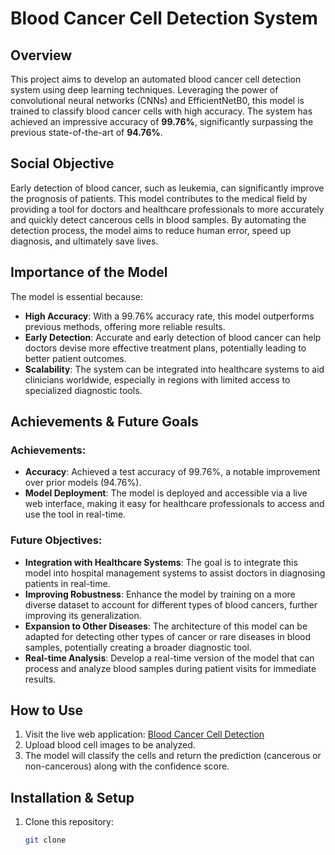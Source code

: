 # Blood Cancer Cell Detection System

## Overview
This project aims to develop an automated blood cancer cell detection system using deep learning techniques. Leveraging the power of convolutional neural networks (CNNs) and EfficientNetB0, this model is trained to classify blood cancer cells with high accuracy. The system has achieved an impressive accuracy of **99.76%**, significantly surpassing the previous state-of-the-art of **94.76%**.

## Social Objective
Early detection of blood cancer, such as leukemia, can significantly improve the prognosis of patients. This model contributes to the medical field by providing a tool for doctors and healthcare professionals to more accurately and quickly detect cancerous cells in blood samples. By automating the detection process, the model aims to reduce human error, speed up diagnosis, and ultimately save lives.

## Importance of the Model
The model is essential because:
- **High Accuracy**: With a 99.76% accuracy rate, this model outperforms previous methods, offering more reliable results.
- **Early Detection**: Accurate and early detection of blood cancer can help doctors devise more effective treatment plans, potentially leading to better patient outcomes.
- **Scalability**: The system can be integrated into healthcare systems to aid clinicians worldwide, especially in regions with limited access to specialized diagnostic tools.

## Achievements & Future Goals
### Achievements:
- **Accuracy**: Achieved a test accuracy of 99.76%, a notable improvement over prior models (94.76%).
- **Model Deployment**: The model is deployed and accessible via a live web interface, making it easy for healthcare professionals to access and use the tool in real-time.

### Future Objectives:
- **Integration with Healthcare Systems**: The goal is to integrate this model into hospital management systems to assist doctors in diagnosing patients in real-time.
- **Improving Robustness**: Enhance the model by training on a more diverse dataset to account for different types of blood cancers, further improving its generalization.
- **Expansion to Other Diseases**: The architecture of this model can be adapted for detecting other types of cancer or rare diseases in blood samples, potentially creating a broader diagnostic tool.
- **Real-time Analysis**: Develop a real-time version of the model that can process and analyze blood samples during patient visits for immediate results.

## How to Use
1. Visit the live web application: [Blood Cancer Cell Detection](https://hema-detect-website.vercel.app/)
2. Upload blood cell images to be analyzed.
3. The model will classify the cells and return the prediction (cancerous or non-cancerous) along with the confidence score.

## Installation & Setup
1. Clone this repository:
   ```bash
   git clone 

